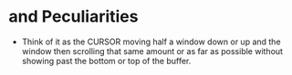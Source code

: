 # <C-D> and <C-D> Peculiarities
- Think of it as the CURSOR moving half a window down or up and the window then scrolling that same amount or as far as possible without showing past the bottom or top of the buffer.
